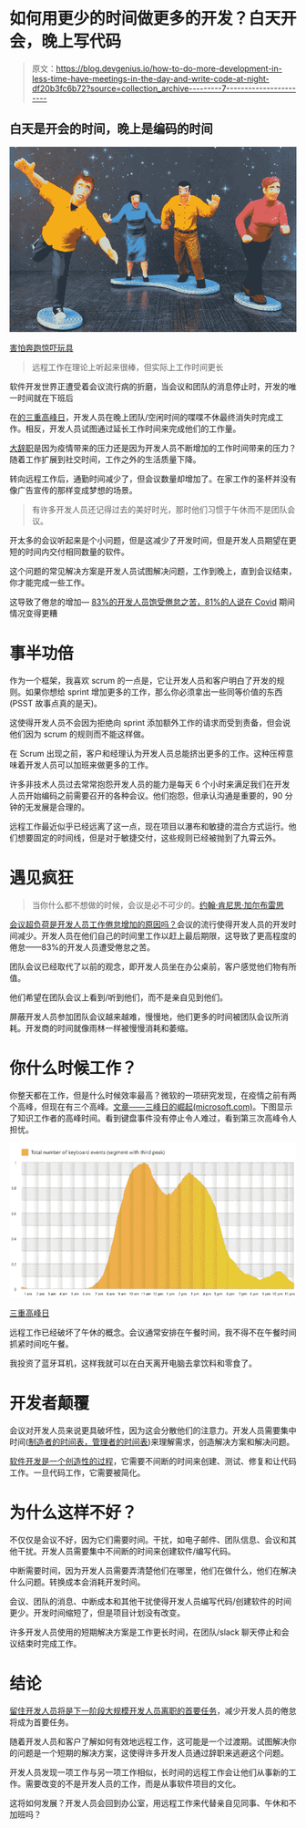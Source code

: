 # 如何用更少的时间做更多的开发？白天开会，晚上写代码

> 原文：<https://blog.devgenius.io/how-to-do-more-development-in-less-time-have-meetings-in-the-day-and-write-code-at-night-df20b3fc6b72?source=collection_archive---------7----------------------->

## 白天是开会的时间，晚上是编码的时间

![](img/8cff24b1ab7e6993bc19c8f1091a9c50.png)

[害怕奔跑惊吓玩具](https://pixabay.com/photos/fear-running-fright-toys-2421505/)

> 远程工作在理论上听起来很棒，但实际上工作时间更长

软件开发世界正遭受着会议流行病的折磨，当会议和团队的消息停止时，开发的唯一时间就在下班后

在[的三重高峰日](https://www.microsoft.com/en-us/worklab/triple-peak-day)，开发人员在晚上团队/空闲时间的喋喋不休最终消失时完成工作。相反，开发人员试图通过延长工作时间来完成他们的工作量。

[大辞职](https://javascript.plainenglish.io/why-are-so-many-software-developers-quitting-their-jobs-e5a6c2a8f5ed)是因为疫情带来的压力还是因为开发人员不断增加的工作时间带来的压力？随着工作扩展到社交时间，工作之外的生活质量下降。

转向远程工作后，通勤时间减少了，但会议数量却增加了。在家工作的圣杯并没有像广告宣传的那样变成梦想的场景。

> 有许多开发人员还记得过去的美好时光，那时他们习惯于午休而不是团队会议。

开太多的会议听起来是个小问题，但是这减少了开发时间，但是开发人员期望在更短的时间内交付相同数量的软件。

这个问题的常见解决方案是开发人员试图解决问题，工作到晚上，直到会议结束，你才能完成一些工作。

这导致了倦怠的增加— [83%的开发人员饱受倦怠之苦，81%的人说在 Covid](https://itnext.io/83-of-developers-suffer-from-burnout-and-81-said-its-gotten-worse-during-covid-aa83c89bc544) 期间情况变得更糟

# **事半功倍**

作为一个框架，我喜欢 scrum 的一点是，它让开发人员和客户明白了开发的规则。如果你想给 sprint 增加更多的工作，那么你必须拿出一些同等价值的东西(PSST 故事点真的是天)。

这使得开发人员不会因为拒绝向 sprint 添加额外工作的请求而受到责备，但会说他们因为 scrum 的规则而不能这样做。

在 Scrum 出现之前，客户和经理认为开发人员总能挤出更多的工作。这种压榨意味着开发人员可以加班来做更多的工作。

许多非技术人员过去常常抱怨开发人员的能力是每天 6 个小时来满足我们在开发人员开始编码之前需要召开的各种会议。他们抱怨，但承认沟通是重要的，90 分钟的无发展是合理的。

远程工作最近似乎已经远离了这一点，现在项目以瀑布和敏捷的混合方式运行。他们想要固定的时间线，但是对于敏捷交付，这些规则已经被抛到了九霄云外。

# **遇见疯狂**

> 当你什么都不想做的时候，会议是必不可少的。[约翰·肯尼思·加尔布雷思](https://www.brainyquote.com/authors/john-kenneth-galbraith-quotes)

[会议超负荷是开发人员工作倦怠增加的原因吗？](https://medium.com/codex/is-meeting-overload-the-cause-of-increased-burnout-in-developers-28dc4017432f)会议的流行使得开发人员的开发时间减少。开发人员在他们自己的时间里工作以赶上最后期限，这导致了更高程度的倦怠——83%的开发人员遭受倦怠之苦。

团队会议已经取代了以前的观念，即开发人员坐在办公桌前，客户感觉他们物有所值。

他们希望在团队会议上看到/听到他们，而不是亲自见到他们。

屏蔽开发人员参加团队会议越来越难，慢慢地，他们更多的时间被团队会议所消耗。开发商的时间就像雨林一样被慢慢消耗和萎缩。

# 你什么时候工作？

你整天都在工作，但是什么时候效率最高？微软的一项研究发现，在疫情之前有两个高峰，但现在有三个高峰。[文章——三峰日的崛起(microsoft.com)](https://www.microsoft.com/en-us/worklab/triple-peak-day)。下图显示了知识工作者的高峰时间。看到键盘事件没有停止令人难过，看到第三次高峰令人担忧。

![](img/28397eca164dcc4b0131b33590fced45.png)

[三重高峰日](https://www.microsoft.com/en-us/worklab/triple-peak-day)

远程工作已经破坏了午休的概念。会议通常安排在午餐时间，我不得不在午餐时间抓紧时间吃午餐。

我投资了蓝牙耳机，这样我就可以在白天离开电脑去拿饮料和零食了。

# 开发者颠覆

会议对开发人员来说更具破坏性，因为这会分散他们的注意力。开发人员需要集中时间([制造者的时间表，管理者的时间表](http://www.paulgraham.com/makersschedule.html))来理解需求，创造解决方案和解决问题。

[软件开发是一个创造性的过程](/software-development-is-a-creative-process-an-original-masterpiece-not-a-paint-by-numbers-1700e05e6d7b)，它需要不间断的时间来创建、测试、修复和让代码工作。一旦代码工作，它需要被简化。

# 为什么这样不好？

不仅仅是会议不好，因为它们需要时间。干扰，如电子邮件、团队信息、会议和其他干扰。开发人员需要集中不间断的时间来创建软件/编写代码。

中断需要时间，因为开发人员需要弄清楚他们在哪里，他们在做什么，他们在解决什么问题。转换成本会消耗开发时间。

会议、团队的消息、中断成本和其他干扰使得开发人员编写代码/创建软件的时间更少。开发时间缩短了，但是项目计划没有改变。

许多开发人员使用的短期解决方案是工作更长时间，在团队/slack 聊天停止和会议结束时完成工作。

# 结论

[留住开发人员将是下一阶段大规模开发人员离职的首要任务](/keeping-developers-will-be-the-priority-in-great-developer-resignation-next-stage-9dfcdb6e75a4)，减少开发人员的倦怠将成为首要任务。

随着开发人员和客户了解如何有效地远程工作，这可能是一个过渡期。试图解决你的问题是一个短期的解决方案，这使得许多开发人员通过辞职来逃避这个问题。

开发人员发现一项工作与另一项工作相似，长时间的远程工作会让他们从事新的工作。需要改变的不是开发人员的工作，而是从事软件项目的文化。

这将如何发展？开发人员会回到办公室，用远程工作来代替亲自见同事、午休和不加班吗？
